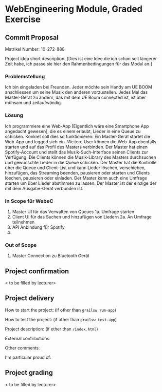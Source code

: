 # WebEngineering Module, Graded Exercise

## Commit Proposal

Matrikel Number: 10-272-888

Project idea short description: [Dies ist eine Idee die ich schon seit längerer Zeit habe, ich passe sie hier den Rahmenbedingungen für das Modul an.]

### Problemstellung
Ich bin eingeladen bei Freunden. Jeder möchte sein Handy am UE BOOM anschliessen um seine  Musik den anderen vorzustellen. Jedes Mal das Master-Gerät zu ändern, das mit dem UE Boom connected ist, ist aber mühsam und zeitaufwändig.

### Lösung
Ich programmiere eine Web-App [Eigentlich wäre eine Smartphone App angedacht gewesen], die es einem erlaubt, Lieder in eine Queue zu schicken. Konkret soll dies so funktionieren: Ein Master-Gerät startet die Web-App und logged sich ein. Weitere User können die Web-App ebenfalls starten und auf das Profil des Masters verbinden. Der Master hat einen Spotify-Account und stellt das Musik-Such-Interface seinen Clients zur Verfügung. Die Clients können die Musik-Library des Masters durchsuchen und gewünschte Lieder in die Queue schicken. Der Master hat die Kontrolle über die Queue und Client-List und kann Lieder löschen, verschieben, hinzufügen, das Streaming beenden, pausieren oder starten und Clients löschen, pausieren oder einladen. Der Master kann auch eine Umfrage starten um über Lieder abstimmen zu lassen. Der Master ist der einzige der mit dem Ausgabe-Gerät verbunden ist.

### In Scope für WebeC
1.  Master UI für das Verwalten von Queues
    1a. Umfrage starten
2. Client UI für das Suchen und hinzufügen von Liedern
    2a. An Umfrage teilnehmen
3. API Anbindung für Spotify
4. 

### Out of Scope
1.  Master Connection zu Bluetooth Gerät


## Project confirmation

< to be filled by lecturer>


## Project delivery <to be filled by student>

How to start the project: (if other than `grailsw run-app`)

How to test the project:  (if other than `grailsw test-app`)

Project description:      (if other than `/index.html`)

External contributions:

Other comments: 

I'm particular proud of:


## Project grading 

< to be filled by lecturer>